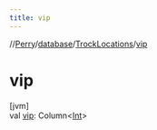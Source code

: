 ```yaml
---
title: vip
---
```

//[Perry](../../../index.html)/[database](../index.html)/[TrockLocations](index.html)/[vip](vip.html)



# vip



[jvm]\
val [vip](vip.html): Column<[Int](https://kotlinlang.org/api/latest/jvm/stdlib/kotlin/-int/index.html)>




